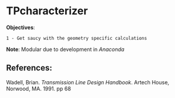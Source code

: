 # TPcharacterizer

__Objectives__: 

    1 - Get saucy with the geometry specific calculations

__Note__: Modular due to development in _Anaconda_

## References:
Wadell, Brian. _Transmission Line Design Handbook_. Artech House, Norwood, MA. 1991. pp 68
